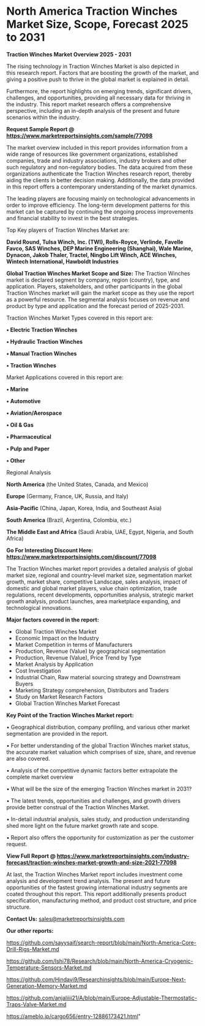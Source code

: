 # North America Traction Winches Market Size, Scope, Forecast 2025 to 2031

<Strong> Traction Winches Market Overview 2025 - 2031</strong>

The rising technology in Traction Winches Market is also depicted in this research report. Factors that are boosting the growth of the market, and giving a positive push to thrive in the global market is explained in detail.

Furthermore, the report highlights on emerging trends, significant drivers, challenges, and opportunities, providing all necessary data for thriving in the industry. This report market research offers a comprehensive perspective, including an in-depth analysis of the present and future scenarios within the industry.

<strong>Request Sample Report @ <a href=https://www.marketreportsinsights.com/sample/77098>https://www.marketreportsinsights.com/sample/77098</a></strong>

The market overview included in this report provides information from a wide range of resources like government organizations, established companies, trade and industry associations, industry brokers and other such regulatory and non-regulatory bodies. The data acquired from these organizations authenticate the Traction Winches research report, thereby aiding the clients in better decision making. Additionally, the data provided in this report offers a contemporary understanding of the market dynamics.

The leading players are focusing mainly on technological advancements in order to improve efficiency. The long-term development patterns for this market can be captured by continuing the ongoing process improvements and financial stability to invest in the best strategies.

Top Key players of Traction Winches Market are:

<strong>David Round, Tulsa Winch, Inc. (TWI), Rolls-Royce, Verlinde, Favelle Favco, SAS Winches, DEP Marine Engineering (Shanghai), Wale Marine, Dynacon, Jakob Thaler, Tractel, Ningbo Lift Winch, ACE Winches, Wintech International, Hawboldt Industries</strong>

<strong><b>Global Traction Winches Market Scope and Size:</b></strong>
The Traction Winches market is declared segment by company, region (country), type, and application. Players, stakeholders, and other participants in the global Traction Winches market will gain the market scope as they use the report as a powerful resource. The segmental analysis focuses on revenue and product by type and application and the forecast period of 2025-2031.

Traction Winches Market Types covered in this report are:

<strong>• Electric Traction Winches

• Hydraulic Traction Winches

• Manual Traction Winches

• Traction Winches</strong>

Market Applications covered in this report are:

<strong>• Marine

• Automotive

• Aviation/Aerospace

• Oil & Gas

• Pharmaceutical

• Pulp and Paper

• Other</strong> 

Regional Analysis

<strong>North America</strong> (the United States, Canada, and Mexico)

<strong>Europe</strong> (Germany, France, UK, Russia, and Italy)

<strong>Asia-Pacific</strong> (China, Japan, Korea, India, and Southeast Asia)

<strong>South America</strong> (Brazil, Argentina, Colombia, etc.)

<strong>The Middle East and Africa</strong> (Saudi Arabia, UAE, Egypt, Nigeria, and South Africa)

<strong>Go For Interesting Discount Here: <a href=https://www.marketreportsinsights.com/discount/77098>https://www.marketreportsinsights.com/discount/77098</a></strong>

The Traction Winches market report provides a detailed analysis of global market size, regional and country-level market size, segmentation market growth, market share, competitive Landscape, sales analysis, impact of domestic and global market players, value chain optimization, trade regulations, recent developments, opportunities analysis, strategic market growth analysis, product launches, area marketplace expanding, and technological innovations.

<strong><b>Major factors covered in the report:</b></strong>
<ul>
  <li>Global Traction Winches Market </li>
  <li>Economic Impact on the Industry</li>
  <li>Market Competition in terms of Manufacturers</li>
  <li>Production, Revenue (Value) by geographical segmentation</li>
  <li>Production, Revenue (Value), Price Trend by Type</li>
  <li>Market Analysis by Application</li>
  <li>Cost Investigation</li>
  <li>Industrial Chain, Raw material sourcing strategy and Downstream Buyers</li>
  <li>Marketing Strategy comprehension, Distributors and Traders</li>
  <li>Study on Market Research Factors</li>
  <li>Global Traction Winches Market Forecast</li>
</ul>

<strong><b>Key Point of the Traction Winches Market report:</b></strong>

• Geographical distribution, company profiling, and various other market segmentation are provided in the report.

• For better understanding of the global Traction Winches market status, the accurate market valuation which comprises of size, share, and revenue are also covered.

• Analysis of the competitive dynamic factors better extrapolate the complete market overview

• What will be the size of the emerging Traction Winches market in 2031?

• The latest trends, opportunities and challenges, and growth drivers provide better construal of the Traction Winches Market.

• In-detail industrial analysis, sales study, and production understanding shed more light on the future market growth rate and scope.

• Report also offers the opportunity for customization as per the customer request.

<strong><b>View Full Report @ <a href=https://www.marketreportsinsights.com/industry-forecast/traction-winches-market-growth-and-size-2021-77098>https://www.marketreportsinsights.com/industry-forecast/traction-winches-market-growth-and-size-2021-77098</a></b></strong>


At last, the Traction Winches Market report includes investment come analysis and development trend analysis. The present and future opportunities of the fastest growing international industry segments are coated throughout this report. This report additionally presents product specification, manufacturing method, and product cost structure, and price structure.

<strong>Contact Us:</strong>
sales@marketreportsinsights.com

<strong>Our other reports:</strong>

<a href=https://github.com/sayysaif/search-report/blob/main/North-America-Core-Drill-Rigs-Market.md>https://github.com/sayysaif/search-report/blob/main/North-America-Core-Drill-Rigs-Market.md</a>

<a href=https://github.com/Ishi78/Research/blob/main/North-America-Cryogenic-Temperature-Sensors-Market.md>https://github.com/Ishi78/Research/blob/main/North-America-Cryogenic-Temperature-Sensors-Market.md</a>

<a href=https://github.com/Hindavi9/Researchinsights/blob/main/Europe-Next-Generation-Memory-Market.md>https://github.com/Hindavi9/Researchinsights/blob/main/Europe-Next-Generation-Memory-Market.md</a>

<a href=https://github.com/anjaliiii21/A/blob/main/Europe-Adjustable-Thermostatic-Traps-Valve-Market.md>https://github.com/anjaliiii21/A/blob/main/Europe-Adjustable-Thermostatic-Traps-Valve-Market.md</a>

<a href=https://ameblo.jp/cargo656/entry-12886173421.html>https://ameblo.jp/cargo656/entry-12886173421.html</a>"
